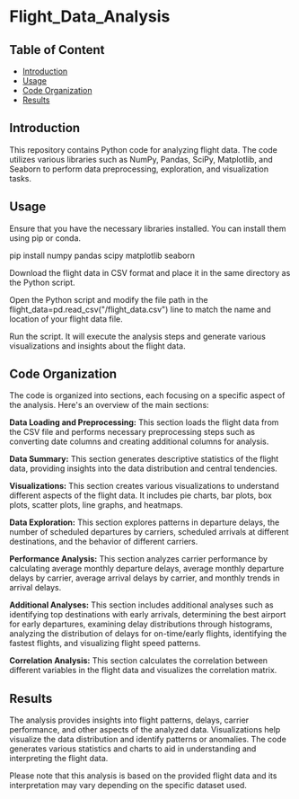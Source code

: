 # Flight_Data_Analysis

## Table of Content
- [Introduction](#introduction)
- [Usage](#Usage)
- [Code Organization](#Code_Organization)
- [Results](#Results)


## Introduction


This repository contains Python code for analyzing flight data. The code utilizes various libraries such as NumPy, Pandas, SciPy, Matplotlib, and Seaborn to perform data preprocessing, exploration, and visualization tasks.


## Usage


Ensure that you have the necessary libraries installed. You can install them using pip or conda.


pip install numpy pandas scipy matplotlib seaborn


Download the flight data in CSV format and place it in the same directory as the Python script.


Open the Python script and modify the file path in the flight_data=pd.read_csv("/flight_data.csv") line to match the name and location of your flight data file.


Run the script. It will execute the analysis steps and generate various visualizations and insights about the flight data.


## Code Organization


The code is organized into sections, each focusing on a specific aspect of the analysis. Here's an overview of the main sections:


**Data Loading and Preprocessing:** This section loads the flight data from the CSV file and performs necessary preprocessing steps such as converting date columns and creating additional columns for analysis.


**Data Summary:** This section generates descriptive statistics of the flight data, providing insights into the data distribution and central tendencies.


**Visualizations:** This section creates various visualizations to understand different aspects of the flight data. It includes pie charts, bar plots, box plots, scatter plots, line graphs, and heatmaps.


**Data Exploration:** This section explores patterns in departure delays, the number of scheduled departures by carriers, scheduled arrivals at different destinations, and the behavior of different carriers.


**Performance Analysis:** This section analyzes carrier performance by calculating average monthly departure delays, average monthly departure delays by carrier, average arrival delays by carrier, and monthly trends in arrival delays.


**Additional Analyses:** This section includes additional analyses such as identifying top destinations with early arrivals, determining the best airport for early departures, examining delay distributions through histograms, analyzing the distribution of delays for on-time/early flights, identifying the fastest flights, and visualizing flight speed patterns.


**Correlation Analysis:** This section calculates the correlation between different variables in the flight data and visualizes the correlation matrix.


## Results


The analysis provides insights into flight patterns, delays, carrier performance, and other aspects of the analyzed data. Visualizations help visualize the data distribution and identify patterns or anomalies. The code generates various statistics and charts to aid in understanding and interpreting the flight data.


Please note that this analysis is based on the provided flight data and its interpretation may vary depending on the specific dataset used.

